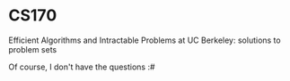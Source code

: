 CS170
=====

Efficient Algorithms and Intractable Problems at UC Berkeley: solutions to problem sets

Of course, I don't have the questions :#

